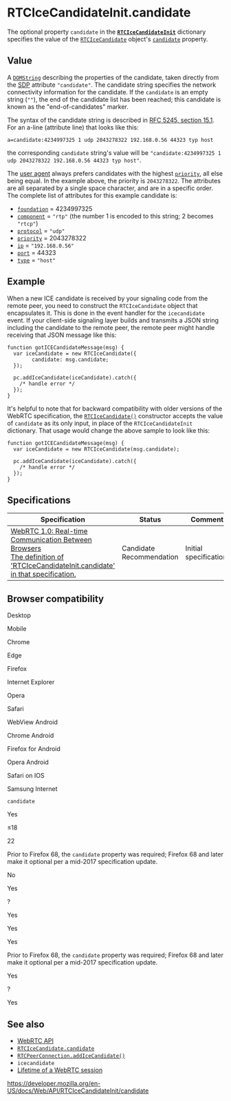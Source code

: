 # RTCIceCandidateInit.candidate

The optional property `candidate` in the **[`RTCIceCandidateInit`](../rtcicecandidateinit)** dictionary specifies the value of the [`RTCIceCandidate`](../rtcicecandidate) object's [`candidate`](../rtcicecandidate/candidate) property.

## Value

A [`DOMString`](../domstring) describing the properties of the candidate, taken directly from the [SDP](https://developer.mozilla.org/en-US/docs/Glossary/SDP) attribute `"candidate"`. The candidate string specifies the network connectivity information for the candidate. If the `candidate` is an empty string (`""`), the end of the candidate list has been reached; this candidate is known as the "end-of-candidates" marker.

The syntax of the candidate string is described in [RFC 5245, section 15.1](https://tools.ietf.org/html/rfc5245#section-15.1). For an a-line (attribute line) that looks like this:

    a=candidate:4234997325 1 udp 2043278322 192.168.0.56 44323 typ host

the corresponding `candidate` string's value will be `"candidate:4234997325 1 udp 2043278322 192.168.0.56 44323 typ host"`.

The [user agent](https://developer.mozilla.org/en-US/docs/Glossary/User_agent) always prefers candidates with the highest [`priority`](../rtcicecandidate/priority), all else being equal. In the example above, the priority is `2043278322`. The attributes are all separated by a single space character, and are in a specific order. The complete list of attributes for this example candidate is:

- [`foundation`](../rtcicecandidate/foundation) = 4234997325
- [`component`](../rtcicecandidate/component) = `"rtp"` (the number 1 is encoded to this string; 2 becomes `"rtcp"`)
- [`protocol`](../rtcicecandidate/protocol) = `"udp"`
- [`priority`](../rtcicecandidate/priority) = 2043278322
- [`ip`](../rtcicecandidate/address) = `"192.168.0.56"`
- [`port`](../rtcicecandidate/port) = 44323
- [`type`](../rtcicecandidate/type) = `"host"`

## Example

When a new ICE candidate is received by your signaling code from the remote peer, you need to construct the `RTCIceCandidate` object that encapsulates it. This is done in the event handler for the `icecandidate` event. If your client-side signaling layer builds and transmits a JSON string including the candidate to the remote peer, the remote peer might handle receiving that JSON message like this:

    function gotICECandidateMessage(msg) {
      var iceCandidate = new RTCIceCandidate({
            candidate: msg.candidate;
      });

      pc.addIceCandidate(iceCandidate).catch({
        /* handle error */
      });
    }

It's helpful to note that for backward compatibility with older versions of the WebRTC specification, the [`RTCIceCandidate()`](../rtcicecandidate/rtcicecandidate) constructor accepts the value of `candidate` as its only input, in place of the `RTCIceCandidateInit` dictionary. That usage would change the above sample to look like this:

    function gotICECandidateMessage(msg) {
      var iceCandidate = new RTCIceCandidate(msg.candidate);

      pc.addIceCandidate(iceCandidate).catch({
        /* handle error */
      });
    }

## Specifications

<table><thead><tr class="header"><th>Specification</th><th>Status</th><th>Comment</th></tr></thead><tbody><tr class="odd"><td><a href="https://w3c.github.io/webrtc-pc/#dom-rtcicecandidateinit-candidate">WebRTC 1.0: Real-time Communication Between Browsers<br />
<span class="small">The definition of 'RTCIceCandidateInit.candidate' in that specification.</span></a></td><td><span class="spec-cr">Candidate Recommendation</span></td><td>Initial specification.</td></tr></tbody></table>

## Browser compatibility

Desktop

Mobile

Chrome

Edge

Firefox

Internet Explorer

Opera

Safari

WebView Android

Chrome Android

Firefox for Android

Opera Android

Safari on IOS

Samsung Internet

`candidate`

Yes

≤18

22

Prior to Firefox 68, the `candidate` property was required; Firefox 68 and later make it optional per a mid-2017 specification update.

No

Yes

?

Yes

Yes

Yes

Prior to Firefox 68, the `candidate` property was required; Firefox 68 and later make it optional per a mid-2017 specification update.

Yes

?

Yes

## See also

- [WebRTC API](../webrtc_api)
- [`RTCIceCandidate.candidate`](../rtcicecandidate/candidate)
- [`RTCPeerConnection.addIceCandidate()`](../rtcpeerconnection/addicecandidate)
- `icecandidate`
- [Lifetime of a WebRTC session](../webrtc_api/session_lifetime)

<a href="https://developer.mozilla.org/en-US/docs/Web/API/RTCIceCandidateInit/candidate" class="_attribution-link">https://developer.mozilla.org/en-US/docs/Web/API/RTCIceCandidateInit/candidate</a>
